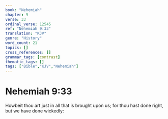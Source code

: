 ```yaml
---
book: "Nehemiah"
chapter: 9
verse: 33
ordinal_verse: 12545
ref: "Nehemiah 9:33"
translation: "KJV"
genre: "History"
word_count: 21
topics: []
cross_references: []
grammar_tags: [contrast]
thematic_tags: []
tags: ["Bible","KJV","Nehemiah"]
---
```


# Nehemiah 9:33

Howbeit thou art just in all that is brought upon us; for thou hast done right, but we have done wickedly:
